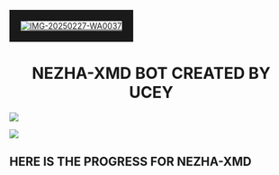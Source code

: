 <a href="https://imgbb.com/"><img src="https://i.ibb.co/dJfTwhfK/images-59.jpg" alt="IMG-20250227-WA0037" border="20"></a><br/></a>
</p>                     
  
<h1 align="center">NEZHA-XMD BOT CREATED BY UCEY</h1>
  </a>


<a><img src='https://i.imgur.com/LyHic3i.gif'/></a>


<a><img src='https://i.imgur.com/LyHic3i.gif'/></a>

## HERE IS THE PROGRESS FOR NEZHA-XMD 
